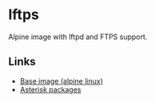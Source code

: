# lftps
Alpine image with lftpd and FTPS support.

## Links
* [Base image (alpine linux)](https://hub.docker.com/_/alpine)
* [Asterisk packages](https://pkgs.org/download/asterisk)
